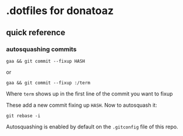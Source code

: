 # .dotfiles for donatoaz

## quick reference

### autosquashing commits

```
gaa && git commit --fixup HASH
```

or 

```
gaa && git commit --fixup :/term
```

Where `term` shows up in the first line of the commit you want to fixup

These add a new commit fixing up `HASH`. Now to autosquash it:

```
git rebase -i
```

Autosquashing is enabled by default on the `.gitconfig` file of this repo.

